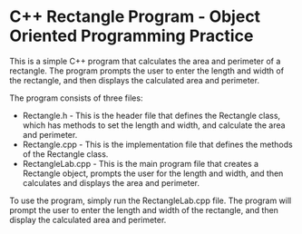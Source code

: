 # C++ Rectangle Program - Object Oriented Programming Practice
This is a simple C++ program that calculates the area and perimeter of a rectangle. The program prompts the user to enter the length and width of the rectangle, and then displays the calculated area and perimeter.

The program consists of three files:

- Rectangle.h - This is the header file that defines the Rectangle class, which has methods to set the length and width, and calculate the area and perimeter.
- Rectangle.cpp - This is the implementation file that defines the methods of the Rectangle class.
- RectangleLab.cpp - This is the main program file that creates a Rectangle object, prompts the user for the length and width, and then calculates and displays the area and perimeter.

To use the program, simply run the RectangleLab.cpp file. The program will prompt the user to enter the length and width of the rectangle, and then display the calculated area and perimeter.
